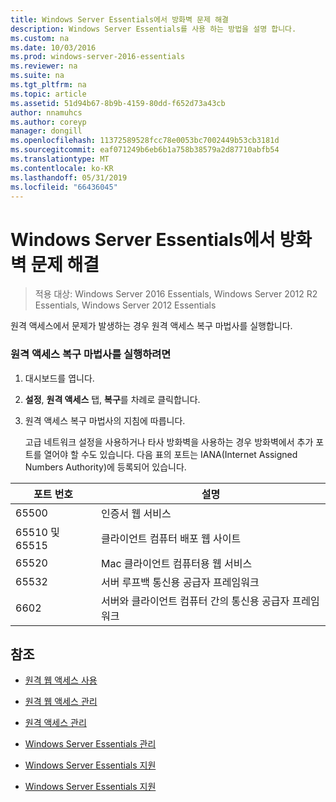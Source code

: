 ```yaml
---
title: Windows Server Essentials에서 방화벽 문제 해결
description: Windows Server Essentials를 사용 하는 방법을 설명 합니다.
ms.custom: na
ms.date: 10/03/2016
ms.prod: windows-server-2016-essentials
ms.reviewer: na
ms.suite: na
ms.tgt_pltfrm: na
ms.topic: article
ms.assetid: 51d94b67-8b9b-4159-80dd-f652d73a43cb
author: nnamuhcs
ms.author: coreyp
manager: dongill
ms.openlocfilehash: 11372589528fcc78e0053bc7002449b53cb3181d
ms.sourcegitcommit: eaf071249b6eb6b1a758b38579a2d87710abfb54
ms.translationtype: MT
ms.contentlocale: ko-KR
ms.lasthandoff: 05/31/2019
ms.locfileid: "66436045"
---
```

# <a name="troubleshoot-your-firewall-in-windows-server-essentials"></a>Windows Server Essentials에서 방화벽 문제 해결
 
>적용 대상: Windows Server 2016 Essentials, Windows Server 2012 R2 Essentials, Windows Server 2012 Essentials
  
 원격 액세스에서 문제가 발생하는 경우 원격 액세스 복구 마법사를 실행합니다.  
  
### <a name="to-run-the-repair-anywhere-access-wizard"></a>원격 액세스 복구 마법사를 실행하려면  
  
1. 대시보드를 엽니다.  
  
2. **설정**, **원격 액세스** 탭, **복구**를 차례로 클릭합니다.  
  
3. 원격 액세스 복구 마법사의 지침에 따릅니다.  
  
   고급 네트워크 설정을 사용하거나 타사 방화벽을 사용하는 경우 방화벽에서 추가 포트를 열어야 할 수도 있습니다. 다음 표의 포트는 IANA(Internet Assigned Numbers Authority)에 등록되어 있습니다.  
  
|포트 번호|설명|  
|-----------------|-----------------|  
|65500|인증서 웹 서비스|  
|65510 및 65515|클라이언트 컴퓨터 배포 웹 사이트|  
|65520|Mac 클라이언트 컴퓨터용 웹 서비스|  
|65532|서버 루프백 통신용 공급자 프레임워크|  
|6602|서버와 클라이언트 컴퓨터 간의 통신용 공급자 프레임워크|  
  
## <a name="see-also"></a>참조  
  
-   [원격 웹 액세스 사용](../use/Use-Remote-Web-Access-in-Windows-Server-Essentials.md)  
  
-   [원격 웹 액세스 관리](../manage/Manage-Remote-Web-Access-in-Windows-Server-Essentials.md)  
  
-   [원격 액세스 관리](../manage/Manage-Anywhere-Access-in-Windows-Server-Essentials.md)  
  
-   [Windows Server Essentials 관리](../manage/Manage-Windows-Server-Essentials.md)  
  

-   [Windows Server Essentials 지원](Support-Windows-Server-Essentials.md)

-   [Windows Server Essentials 지원](../support/Support-Windows-Server-Essentials.md)

